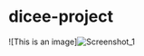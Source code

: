 # dicee-project

![This is an image]![Screenshot_1](https://user-images.githubusercontent.com/107684179/185781386-33403845-6392-4a28-9b6e-3e599d8ae60a.png)
